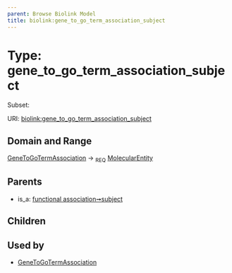 ```yaml
---
parent: Browse Biolink Model
title: biolink:gene_to_go_term_association_subject
---
```


# Type: gene_to_go_term_association_subject

Subset:



URI: [biolink:gene_to_go_term_association_subject](https://w3id.org/biolink/vocab/gene_to_go_term_association_subject)

## Domain and Range

[GeneToGoTermAssociation](GeneToGoTermAssociation.md) ->  <sub>REQ</sub> [MolecularEntity](MolecularEntity.md)

## Parents

 *  is_a: [functional association➞subject](functional_association_subject.md)

## Children


## Used by

 * [GeneToGoTermAssociation](GeneToGoTermAssociation.md)
